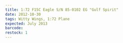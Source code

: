 ```yaml
---
title: 1:72 F15C Eagle S/N 85-0102 EG "Gulf Spirit"
date: 2012-10-30
tags: Witty Wings, 1:72 Plane
expected: July 2013
barcode: 
restock: 1
---
```

